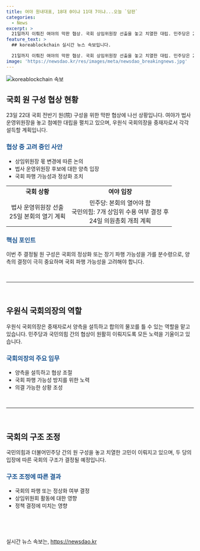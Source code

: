 ```yaml
---
title: 여야 원내대표, 18대 0이냐 11대 7이냐...오늘 `담판`
categories:
  - News
excerpt: >
  21일까지 이뤄진 여야의 막판 협상. 국회 상임위원장 선출을 놓고 치열한 대립. 민주당은 25일 본회의 열며 협상과 무관하게 원 구성을 완료할 계획. 국민의힘은 24일 의원총회에서 최종 결론 도출 예정. 양측의 입장이 엇갈려 중재자 역할이 중요시되며, 원 구성 마무리가 국회의 운명을 좌우할 것으로 보인다.
feature_text: >
  ## koreablockchain 실시간 뉴스 속보입니다.

  21일까지 이뤄진 여야의 막판 협상. 국회 상임위원장 선출을 놓고 치열한 대립. 민주당은 25일 본회의 열며 협상과 무관하게 원 구성을 완료할 계획. 국민의힘은 24일 의원총회에서 최종 결론 도출 예정. 양측의 입장이 엇갈려 중재자 역할이 중요시되며, 원 구성 마무리가 국회의 운명을 좌우할 것으로 보인다.
image: 'https://newsdao.kr/res/images/meta/newsdao_breakingnews.jpg'
---
```


<p><img src="https://newsdao.kr/res/images/meta/newsdao_breakingnews.jpg" alt="koreablockchain 속보" /></p>

<h2 data-ke-size="size26">국회 원 구성 협상 현황</h2>

<p data-ke-size="size16">23일 22대 국회 전반기 원(院) 구성을 위한 막판 협상에 나선 상황입니다. 여야가 법사 운영위원장을 놓고 첨예한 대립을 펼치고 있으며, 우원식 국회의장을 중재자로서 각각 설득할 계획입니다.</p>

<h3><b><span style="color: #1a5490;">협상 중 고려 중인 사안</span></b></h3>

<ul>
    <li>상임위원장 몫 변경에 따른 논의</li>
    <li>법사 운영위원장 후보에 대한 양측 입장</li>
    <li>국회 파행 가능성과 정상화 조치</li>
</ul>

<table>
    <tr>
        <td style="text-align: center; height: 17px;"><b>국회 상황</b></td>
        <td style="text-align: center; height: 17px;"><b>여야 입장</b></td>
    </tr>
    <tr>
        <td style="text-align: center; height: 17px;">법사 운영위원장 선출<br>25일 본회의 열기 계획</td>
        <td style="text-align: center; height: 17px;">민주당: 본회의 열어야 함<br>국민의힘: 7개 상임위 수용 여부 결정 후<br>24일 의원총회 개최 계획</td>
    </tr>
</table>

<h3><b><span style="color: #1a5490;">핵심 포인트</span></b></h3>

<p data-ke-size="size16">이번 주 결정될 원 구성은 국회의 정상화 또는 장기 파행 가능성을 가를 분수령으로, 양측의 결정이 극히 중요하며 국회 파행 가능성을 고려해야 합니다.</p>

<p data-ke-size="size16">&nbsp;</p>

<hr>

<p data-ke-size="size16">&nbsp;</p>

<h2 data-ke-size="size26">우원식 국회의장의 역할</h2>

<p data-ke-size="size16">우원식 국회의장은 중재자로서 양측을 설득하고 합의의 물꼬를 틀 수 있는 역할을 맡고 있습니다. 민주당과 국민의힘 간의 협상이 원활히 이뤄지도록 모든 노력을 기울이고 있습니다.</p>

<h3><b><span style="color: #1a5490;">국회의장의 주요 임무</span></b></h3>

<ul>
    <li>양측을 설득하고 협상 조절</li>
    <li>국회 파행 가능성 방지를 위한 노력</li>
    <li>의결 가능한 상황 조성</li>
</ul>

<p data-ke-size="size16">&nbsp;</p>

<hr>

<p data-ke-size="size16">&nbsp;</p>

<h2 data-ke-size="size26">국회의 구조 조정</h2>

<p data-ke-size="size16">국민의힘과 더불어민주당 간의 원 구성을 놓고 치열한 고민이 이뤄지고 있으며, 두 당의 입장에 따른 국회의 구조가 결정될 예정입니다.</p>

<h3><b><span style="color: #1a5490;">구조 조정에 따른 결과</span></b></h3>

<ul>
    <li>국회의 파행 또는 정상화 여부 결정</li>
    <li>상임위원회 활동에 대한 영향</li>
    <li>정책 결정에 미치는 영향</li>
</ul>

<p data-ke-size="size16">&nbsp;</p>

<p data-ke-size="size16">&nbsp;</p>
실시간 뉴스 속보는, <a href="https://newsdao.kr" rel="dofollow">https://newsdao.kr</a>


